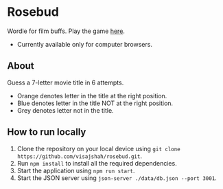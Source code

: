 # Rosebud

Wordle for film buffs. Play the game [here](https://visajshah.github.io/rosebud/).

* Currently available only for computer browsers.

## About

Guess a 7-letter movie title in 6 attempts.

* Orange denotes letter in the title at the right position.
* Blue denotes letter in the title NOT at the right position.
* Grey denotes letter not in the title.

## How to run locally

1. Clone the repository on your local device using `git clone https://github.com/visajshah/rosebud.git`.
2. Run `npm install` to install all the required dependencies.
3. Start the application using `npm run start`.
4. Start the JSON server using `json-server ./data/db.json --port 3001`.